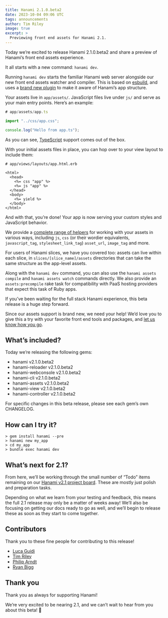 ```yaml
---
title: Hanami 2.1.0.beta2
date: 2023-10-04 09:06 UTC
tags: announcements
author: Tim Riley
image: true
excerpt: >
  Previewing front end assets for Hanami 2.1.
---
```


Today we’re excited to release Hanami 2.1.0.beta2 and share a preview of Hanami’s front end assets experience.

It all starts with a new command: `hanami dev`.

Running `hanami dev` starts the familiar Hanami web server alongside our new front end assets watcher and compiler. This is based on [esbuild](https://esbuild.github.io), and uses a [brand new plugin](https://github.com/hanami/assets-js) to make it aware of Hanami’s app structure.

Your assets live in `app/assets/`. JavaScript files live under `js/` and serve as your main entry points. Here’s an example:

```ts
# app/assets/app.ts

import "../css/app.css";

console.log("Hello from app.ts");
```

As you can see, [TypeScript](https://www.typescriptlang.org) support comes out of the box.

With your initial assets files in place, you can hop over to your view layout to include them:

```erb
# app/views/layouts/app.html.erb

<html>
  <head>
    <%= css "app" %>
    <%= js "app" %>
  </head>
  <body>
    <%= yield %>
  </body>
</html>
```

And with that, you’re done! Your app is now serving your custom styles and JavaScript behavior.

We provide a [complete range of helpers](https://github.com/hanami/hanami/blob/ccf1a264e28afd3b0072af746d64af733e173b5e/lib/hanami/helpers/assets_helper.rb#L1) for working with your assets in various ways, including `js`, `css` (or their wordier equivalents, `javascript_tag`, `stylesheet_link_tag`) `asset_url`, `image_tag` and more.

For users of Hanami slices, we have you covered too: assets can live within each slice, in `slices/[slice_name]/assets` directories that can take the same structure as the app-level assets.

Along with the `hanami dev` command, you can also use the `hanami assets compile` and `hanami assets watch` commands directly. We also provide an `assets:precompile` rake task for compatibility with PaaS hosting providers that expect this task of Ruby apps.

If you’ve been waiting for the full stack Hanami experience, this beta release is a huge step forward.

Since our assets support is brand new, we need your help! We’d love you to give this a try with your favorite front end tools and packages, and [let us know how you go](https://discourse.hanamirb.org).

## What’s included?

Today we’re releasing the following gems:

- hanami v2.1.0.beta2
- hanami-reloader v2.1.0.beta2
- hanami-webconsole v2.1.0.beta2
- hanami-cli v2.1.0.beta2
- hanami-assets v2.1.0.beta2
- hanami-view v2.1.0.beta2
- hanami-controller v2.1.0.beta2

For specific changes in this beta release, please see each gem’s own CHANGELOG.

## How can I try it?

```shell
> gem install hanami --pre
> hanami new my_app
> cd my_app
> bundle exec hanami dev
```

## What’s next for 2.1?

From here, we’ll be working through the small number of “Todo” items remaining on our [Hanami v2.1 project board](https://github.com/orgs/hanami/projects/2/views/1). These are mostly just polish and preparation tasks.

Depending on what we learn from your testing and feedback, this means the full 2.1 release may only be a matter of weeks away! We’ll also be focusing on getting our docs ready to go as well, and we’ll begin to release these as soon as they start to come together.

## Contributors

Thank you to these fine people for contributing to this release!

- [Luca Guidi](https://github.com/jodosha)
- [Tim Riley](https://github.com/timriley)
- [Philip Arndt](https://github.com/parndt)
- [Ryan Bigg](https://github.com/radar)

## Thank you

Thank you as always for supporting Hanami!

We’re very excited to be nearing 2.1, and we can’t wait to hear from you about this beta! 🌸
